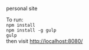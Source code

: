personal site

To run:  
`npm install`  
`npm install -g gulp`  
`gulp`  
then visit [http://localhost:8080/](http://localhost:8080/)
